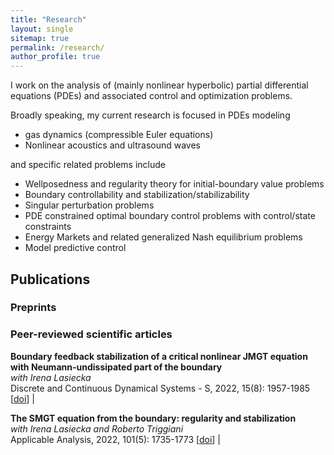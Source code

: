 ```yaml
---
title: "Research"
layout: single
sitemap: true
permalink: /research/
author_profile: true
---
```


I work on the analysis of (mainly nonlinear hyperbolic) partial differential equations (PDEs) and associated control and optimization problems. 


Broadly speaking, my current research is focused in PDEs modeling 

- gas dynamics (compressible Euler equations)
- Nonlinear acoustics and ultrasound waves

and specific related problems include 
- Wellposedness and regularity theory for initial-boundary value problems
- Boundary controllability and stabilization/stabilizability
- Singular perturbation problems
- PDE constrained optimal boundary control problems with control/state constraints
- Energy Markets and related generalized Nash equilibrium problems
- Model predictive control

## Publications
### Preprints

### Peer-reviewed scientific articles

**Boundary feedback stabilization of a critical nonlinear JMGT equation with Neumann-undissipated part of the boundary** <br> _with Irena Lasiecka_ <br> Discrete and Continuous Dynamical Systems - S, 2022, 15(8): 1957-1985 [[doi](https://www.aimsciences.org/article/doi/10.3934/dcdss.2022107)] |

**The SMGT equation from the boundary: regularity and stabilization** <br> _with Irena Lasiecka and Roberto Triggiani_ <br> Applicable Analysis, 2022, 101(5): 1735-1773 [[doi](https://doi.org/10.1080/00036811.2021.1999420)] |
